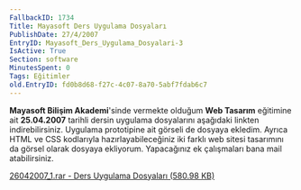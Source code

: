 ```yaml
---
FallbackID: 1734
Title: Mayasoft Ders Uygulama Dosyaları
PublishDate: 27/4/2007
EntryID: Mayasoft_Ders_Uygulama_Dosyalari-3
IsActive: True
Section: software
MinutesSpent: 0
Tags: Eğitimler
old.EntryID: fd0b8d68-f27c-4c07-8a70-5abf7fdab6c7
---
```

**Mayasoft Bilişim Akademi**'sinde vermekte olduğum **Web Tasarım**
eğitimine ait **25.04.2007** tarihli dersin uygulama dosyalarını
aşağıdaki linkten indirebilirsiniz. Uygulama prototipine ait görseli de
dosyaya ekledim. Ayrıca HTML ve CSS kodlarıyla hazırlayabileceğiniz iki
farklı web sitesi tasarımını da görsel olarak dosyaya ekliyorum.
Yapacağınız ek çalışmaları bana mail atabilirsiniz.

[26042007\_1.rar - Ders Uygulama Dosyaları (580.98
KB)](http://cdn.daron.yondem.com/assets/1734/26042007_1.rar)


